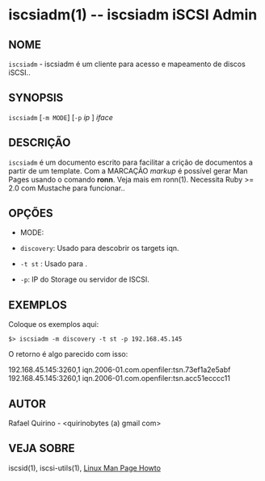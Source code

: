 iscsiadm(1) -- iscsiadm iSCSI Admin 
===============================================

NOME
----

`iscsiadm` - iscsiadm é um cliente para acesso e mapeamento de discos iSCSI..

SYNOPSIS
--------

`iscsiadm` [`-m MODE`] [`-p` *ip* ] *iface*


DESCRIÇÃO
---------

`iscsiadm` é um documento escrito para facilitar a crição de documentos a partir de um template.
Com a MARCAÇÃO *markup* é possível gerar Man Pages usando o comando **ronn**. Veja mais em ronn(1).
Necessita Ruby >= 2.0 com Mustache para funcionar..

OPÇÕES
------

- MODE:

* `discovery`:
  Usado para descobrir os targets iqn.

* `-t st` :
  Usado para .

* `-p`:
  IP do Storage ou servidor de ISCSI.


EXEMPLOS
--------

Coloque os exemplos aqui:

   `$> iscsiadm -m discovery -t st -p 192.168.45.145 `

O retorno é algo parecido com isso:

192.168.45.145:3260,1 iqn.2006-01.com.openfiler:tsn.73ef1a2e5abf
192.168.45.145:3260,1 iqn.2006-01.com.openfiler:tsn.acc51ecccc11


AUTOR
-----

Rafael Quirino - <quirinobytes (a) gmail com>

VEJA SOBRE
----------

iscsid(1), iscsi-utils(1), [Linux Man Page Howto](
http://www.schweikhardt.net/man_page_howto.html)
